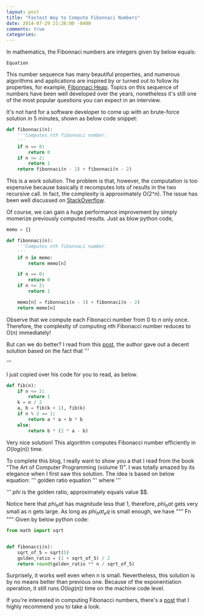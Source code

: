 ```yaml
---
layout: post
title: "Fastest Way to Compute Fibonnaci Numbers"
date: 2014-07-29 21:26:00 -0400
comments: true
categories:
---
```

In mathematics, the Fibonnaci numbers are integers given by below equals:
```
Equation
```

This number sequence has many beautiful properties, and numerous algorithms and applications are inspired by or turned out to follow its properties, for example, [Fibonnaci Heap]("https://en.wikipedia.org/wiki/Fibonacci_heap"). Topics on this sequence of numbers have been well developed over the years, nonetheless it's still one of the most popular questions you can expect in an interview.

It's not hard for a software developer to come up with an brute-force solution in 5 minutes, shown as below code snippet:

``` python
def fibonnaci(n):
    '''Computes nth fibonnaci number.
    '''
    if n == 0:
        return 0
    if n <= 2:
        return 1
    return fibonnaci(n - 1) + fibonnaci(n - 2)
```

This is a work solution. The problem is that, however, the computation is too expensive because basically it recomputes lots of results in the two recursive call. In fact, the complexity is approximately O(2^n). The issue has been well discussed on [StackOverflow](http://stackoverflow.com/questions/360748/computational-complexity-of-fibonacci-sequence).

Of course, we can gain a huge performance improvement by simply momerize previously computed results. Just as blow python code,

``` python
memo = {}

def fibonnaci(n):
    '''Computes nth fibonnaci number.
    '''
    if n in memo:
        return memo[n]

    if n == 0:
        return 0
    if n <= 2:
        return 1

    memo[n] = fibonnaci(n - 1) + fibonnaci(n - 2)
    return memo[n]
```

Observe that we compute each Fibonacci number from 0 to $n$ only once. Therefore, the complexity of computing $n$th Fibonacci number reduces to O(n) immediately!

But can we do better? I read from this [post](http://vinayakgarg.wordpress.com/2012/11/07/fastest-way-to-compute-fibonacci-number/), the author gave out a decent solution based on the fact that
'''

'''

I just copied over his code for you to read, as below.

``` python
def fib(n):
    if n <= 2:
        return 1
    k = n / 2
    a, b = fib(k + 1), fib(k)
    if n % 2 == 1:
        return a * a + b * b
    else:
        return b * (2 * a - b)
```

Very nice solution! This algorithm computes Fibonacci number efficiently in $O(log(n))$ time.

To complete this blog, I really want to show you a that I read from the book "The Art of Computer Programming (volume 1)". I was totally amazed by its elegance when I first saw this solution. The idea is based on below equation:
'''
golden ratio equation
'''
where
'''

'''
$phi$ is the golden ratio, approximately equals value $$.

Notice here that $phi_hat$ has magnitude less that 1, therefore, $phi_hat$ gets very small as n gets large. As long as $phi_hat_eq$ is small enough, we have
"""
Fn
"""
Given by below python code:

```python
from math import sqrt


def fibonacci(n):
    sqrt_of_5 = sqrt(5)
    golden_ratio = (1 + sqrt_of_5) / 2
    return round(golden_ratio ** n / sqrt_of_5)
```

Surprisely, it works well even when n is small. Nevertheless, this solution is by no means better than previous one. Because of the exponentiation operation, it still runs $O(log(n))$ time on the machine code level.

If you're interested in computing Fibonacci numbers, there's a [post](http://www.chaos.org.uk/~eddy/craft/Fibonacci.html) that I highly recommend you to take a look.
